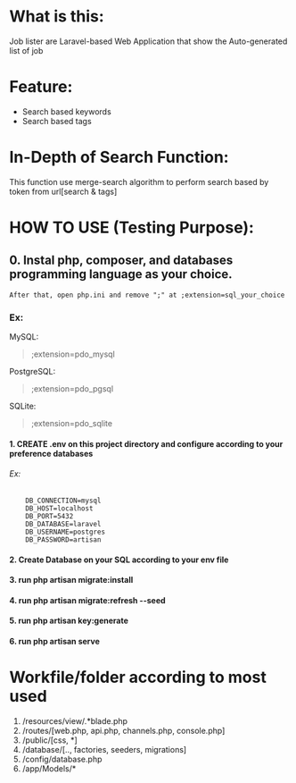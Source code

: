 # What is this:

Job lister are Laravel-based Web Application that show the Auto-generated list of job

# Feature:
- Search based keywords
- Search based tags

# In-Depth of Search Function:
This function use merge-search algorithm to perform search based by token from url[search & tags]

# HOW TO USE (Testing Purpose):

## 0. Instal php, composer, and databases programming language as your choice. 
    After that, open php.ini and remove ";" at ;extension=sql_your_choice

### Ex:
MySQL:
> ;extension=pdo_mysql
    
PostgreSQL:
> ;extension=pdo_pgsql

SQLite:
> ;extension=pdo_sqlite

#### 1. CREATE .env on this project directory and configure according to your preference databases

###### Ex:
```
    DB_CONNECTION=mysql
    DB_HOST=localhost
    DB_PORT=5432
    DB_DATABASE=laravel
    DB_USERNAME=postgres
    DB_PASSWORD=artisan
```

#### 2. Create Database on your SQL according to your env file 

#### 3. run php artisan migrate:install 

#### 4. run php artisan migrate:refresh --seed

#### 5. run php artisan key:generate

#### 6. run php artisan serve

# Workfile/folder according to most used

1. /resources/view/.*blade.php
2. /routes/[web.php, api.php, channels.php, console.php]
3. /public/[css, *]
4. /database/[.., factories, seeders, migrations]
5. /config/database.php
6. /app/Models/*

